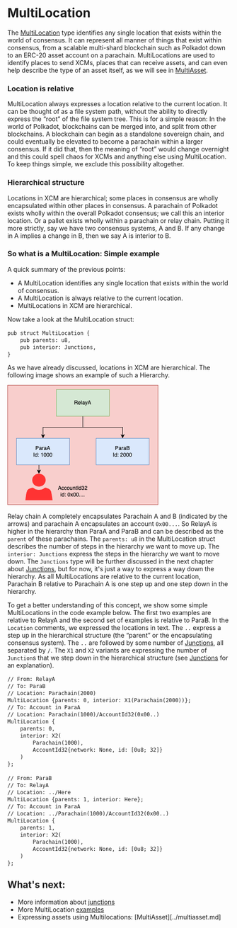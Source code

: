 # MultiLocation
The [MultiLocation](https://paritytech.github.io/polkadot/doc/xcm/v3/struct.MultiLocation.html) type identifies any single location that exists within the world of consensus.
It can represent all manner of things that exist within consensus, from a scalable multi-shard blockchain such as Polkadot down to an ERC-20 asset account on a parachain.
MultiLocations are used to identify places to send XCMs, places that can receive assets, and can even help describe the type of an asset itself, as we will see in [MultiAsset](../multiasset.md).

### Location is relative
MultiLocation always expresses a location relative to the current location.
It can be thought of as a file system path, without the ability to directly express the “root” of the file system tree.
This is for a simple reason: In the world of Polkadot, blockchains can be merged into, and split from other blockchains.
A blockchain can begin as a standalone sovereign chain, and could eventually be elevated to become a parachain within a larger consensus.
If it did that, then the meaning of “root” would change overnight and this could spell chaos for XCMs and anything else using MultiLocation.
To keep things simple, we exclude this possibility altogether.

### Hierarchical structure
Locations in XCM are hierarchical; some places in consensus are wholly encapsulated within other places in consensus.
A parachain of Polkadot exists wholly within the overall Polkadot consensus; we call this an interior location.
Or a pallet exists wholly within a parachain or relay chain.
Putting it more strictly, say we have two consensus systems, A and B.
If any change in A implies a change in B, then we say A is interior to B.

### So what is a MultiLocation: Simple example
A quick summary of the previous points:
- A MultiLocation identifies any single location that exists within the world of consensus.
- A MultiLocation is always relative to the current location.
- MultiLocations in XCM are hierarchical.

Now take a look at the MultiLocation struct: 
```rust,noplayground
pub struct MultiLocation {
    pub parents: u8,
    pub interior: Junctions,
}
```
As we have already discussed, locations in XCM are hierarchical.
The following image shows an example of such a Hierarchy.

![Simple Example](./../images/MultiLocation_simple_example.png)

Relay chain A completely encapsulates Parachain A and B (indicated by the arrows) and parachain A encapsulates an account `0x00...`.
So RelayA is higher in the hierarchy than ParaA and ParaB and can be described as the `parent` of these parachains.
The `parents: u8` in the MultiLocation struct describes the number of steps in the hierarchy we want to move up.
The `interior: Junctions` express the steps in the hierarchy we want to move down.
The `Junctions` type will be further discussed in the next chapter about [Junctions](junction.md), but for now, it's just a way to express a way down the hierarchy.
As all MultiLocations are relative to the current location, Parachain B relative to Parachain A is one step up and one step down in the hierarchy.

To get a better understanding of this concept, we show some simple MultiLocations in the code example below.
The first two examples are relative to RelayA and the second set of examples is relative to ParaB.
In the `Location` comments, we expressed the locations in text.
The `..` express a step up in the hierarchical structure (the “parent” or the encapsulating consensus system).
The `..` are followed by some number of [Junctions](junction.md), all separated by `/`.
The `X1` and `X2` variants are expressing the number of `Junction`s that we step down in the hierarchical structure (see [Junctions](junction.md) for an explanation).


```rust,noplayground
// From: RelayA
// To: ParaB
// Location: Parachain(2000)
MultiLocation {parents: 0, interior: X1(Parachain(2000))};
// To: Account in ParaA
// Location: Parachain(1000)/AccountId32(0x00..)
MultiLocation {
    parents: 0, 
    interior: X2(
        Parachain(1000), 
        AccountId32{network: None, id: [0u8; 32]}
    )
};

// From: ParaB
// To: RelayA
// Location: ../Here
MultiLocation {parents: 1, interior: Here};
// To: Account in ParaA
// Location: ../Parachain(1000)/AccountId32(0x00..)
MultiLocation {
    parents: 1, 
    interior: X2(
        Parachain(1000), 
        AccountId32{network: None, id: [0u8; 32]}
    )
};
```

## What's next:
- More information about [junctions](junction.md)
- More MultiLocation [examples](example.md)
- Expressing assets using Multilocations: [MultiAsset][../multiasset.md]